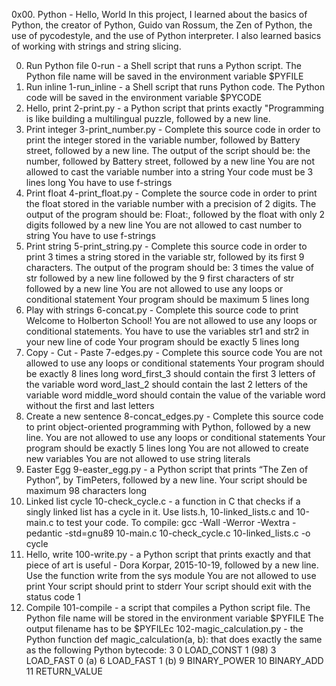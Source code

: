 0x00. Python - Hello, World
In this project, I learned about the basics of Python, the creator of Python, Guido van Rossum, the Zen of Python, the use of pycodestyle, and the use of Python interpreter. I also learned basics of working with strings and string slicing.

0. Run Python file
0-run - a Shell script that runs a Python script.
The Python file name will be saved in the environment variable $PYFILE
1. Run inline
1-run_inline - a Shell script that runs Python code.
The Python code will be saved in the environment variable $PYCODE
2. Hello, print
2-print.py - a Python script that prints exactly "Programming is like building a multilingual puzzle, followed by a new line.
3. Print integer
3-print_number.py - Complete this source code in order to print the integer stored in the variable number, followed by Battery street, followed by a new line.
The output of the script should be:
the number, followed by Battery street,
followed by a new line
You are not allowed to cast the variable number into a string
Your code must be 3 lines long
You have to use f-strings
4. Print float
4-print_float.py - Complete the source code in order to print the float stored in the variable number with a precision of 2 digits.
The output of the program should be:
Float:, followed by the float with only 2 digits
followed by a new line
You are not allowed to cast number to string
You have to use f-strings
5. Print string
5-print_string.py - Complete this source code in order to print 3 times a string stored in the variable str, followed by its first 9 characters.
The output of the program should be:
3 times the value of str
followed by a new line
followed by the 9 first characters of str
followed by a new line
You are not allowed to use any loops or conditional statement
Your program should be maximum 5 lines long
6. Play with strings
6-concat.py - Complete this source code to print Welcome to Holberton School!
You are not allowed to use any loops or conditional statements.
You have to use the variables str1 and str2 in your new line of code
Your program should be exactly 5 lines long
7. Copy - Cut - Paste
7-edges.py - Complete this source code
You are not allowed to use any loops or conditional statements
Your program should be exactly 8 lines long
word_first_3 should contain the first 3 letters of the variable word
word_last_2 should contain the last 2 letters of the variable word
middle_word should contain the value of the variable word without the first and last letters
8. Create a new sentence
8-concat_edges.py - Complete this source code to print object-oriented programming with Python, followed by a new line. You are not allowed to use any loops or conditional statements Your program should be exactly 5 lines long You are not allowed to create new variables You are not allowed to use string literals
9. Easter Egg
9-easter_egg.py - a Python script that prints “The Zen of Python”, by TimPeters, followed by a new line.
Your script should be maximum 98 characters long
10. Linked list cycle
10-check_cycle.c - a function in C that checks if a singly linked list has a cycle in it.
Use lists.h, 10-linked_lists.c and 10-main.c to test your code.
To compile: gcc -Wall -Werror -Wextra -pedantic -std=gnu89 10-main.c 10-check_cycle.c 10-linked_lists.c -o cycle
11. Hello, write
100-write.py - a Python script that prints exactly and that piece of art is useful - Dora Korpar, 2015-10-19, followed by a new line.
Use the function write from the sys module
You are not allowed to use print
Your script should print to stderr
Your script should exit with the status code 1
12. Compile
101-compile - a script that compiles a Python script file.
The Python file name will be stored in the environment variable $PYFILE
The output filename has to be $PYFILEc
102-magic_calculation.py - the Python function def magic_calculation(a, b): that does exactly the same as the following Python bytecode:
 3           0 LOAD_CONST               1 (98)
            3 LOAD_FAST                0 (a)
            6 LOAD_FAST                1 (b)
            9 BINARY_POWER
           10 BINARY_ADD
           11 RETURN_VALUE
